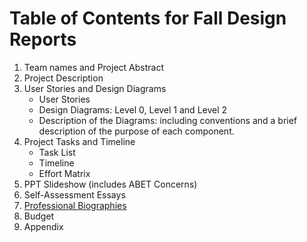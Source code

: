 # Table of Contents for Fall Design Reports

1. Team names and Project Abstract
2. Project Description
3. User Stories and Design Diagrams
    * User Stories
    * Design Diagrams: Level 0, Level 1 and Level 2 
    * Description of the Diagrams: including conventions and a brief description of the purpose of each component.
4. Project Tasks and Timeline
    * Task List
    * Timeline
    * Effort Matrix
5. PPT Slideshow (includes ABET Concerns)
6. Self-Assessment Essays
7. [Professional Biographies](https://github.com/meg-n-jones/cs-5001-2/blob/main/meg-jones-bio.md)
8. Budget
9. Appendix
